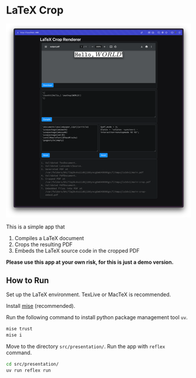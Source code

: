 # LaTeX Crop

![Screenshot of the app.](image/screenshot.png)

This is a simple app that
1. Compiles a LaTeX document
2. Crops the resulting PDF
3. Embeds the LaTeX source code in the cropped PDF

**Please use this app at your own risk, for this is just a demo version.**

## How to Run

Set up the LaTeX environment. TexLive or MacTeX is recommended.

Install [mise](https://github.com/mise-app/mise) (recommended).

Run the following command to install python package management tool `uv`.

```bash
mise trust
mise i
```

Move to the directory `src/presentation/`. Run the app with `reflex` command.

```bash
cd src/presentation/
uv run reflex run
```
